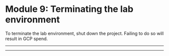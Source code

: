 # Module 9: Terminating the lab environment

To terminate the lab environment, shut down the project. Failing to do so will result in GCP spend.

<hr><hr>
